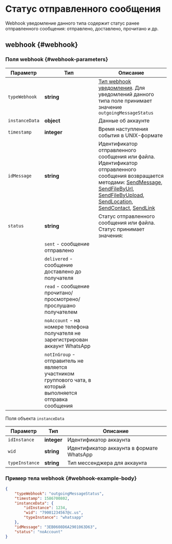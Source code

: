 # Статус отправленного сообщения

Webhook уведомление данного типа содержит статус ранее отправленного сообщения: отправлено, доставлено, прочитано и др.

## webhook {#webhook}

### Поля webhook {#webhook-parameters}

Параметр | Тип | Описание
----- | ----- | -----
`typeWebhook` | **string** | [Тип webhook уведомления](../type-webhook.md). Для уведомлений данного типа поле принимает значение `outgoingMessageStatus`
`instanceData` | **object** | Данные об аккаунте
`timestamp` | **integer** | Время наступления события в UNIX-формате
`idMessage` | **string** | Идентификатор отправленного сообщения или файла. Идентификатор отправленного сообщения возвращается методами: [SendMessage](../../../../api/sending/SendMessage.md), [SendFileByUrl](../../../../api/sending/SendFileByUrl.md), [SendFileByUpload](../../../../api/sending/SendFileByUpload.md), [SendLocation](../../../../api/sending/SendLocation.md), [SendContact](../../../../api/sending/SendContact.md), [SendLink](../../../../api/sending/SendLink.md)
`status` | **string** | Статус отправленного сообщения или файла. Статус принимает значения:
| | `sent` - сообщение отправлено
| | `delivered` - сообщение доставлено до получателя
| | `read` - сообщение прочитано/просмотрено/прослушано получателем
| | `noAccount` - на номере телефона получателя не зарегистрирован аккаунт WhatsApp
| | `notInGroup` - отправитель не является участником группового чата, в который выполняется отправка сообщения

Поля объекта `instanceData`

Параметр | Тип | Описание
----- | ----- | -----
`idInstance` | **integer** | Идентификатор аккаунта
`wid` | **string** | Идентификатор аккаунта в формате WhatsApp
`typeInstance` | **string** | Тип мессенджера для аккаунта

### Пример тела webhook {#webhook-example-body}

```json
{
    "typeWebhook": "outgoingMessageStatus",
    "timestamp": 1586700802,
    "instanceData": {
        "idInstance": 1234,
        "wid": "79001234567@c.us",
        "typeInstance": "whatsapp"
    },
    "idMessage": "3EB0608D6A2901063D63",
    "status": "noAccount"
}
```
